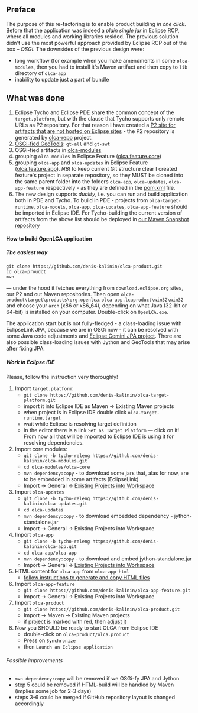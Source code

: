 ## Preface
The purpose of this re-factoring is to enable product building *in one click*. Before that the application was indeed a *plain single jar* in Eclipse RCP, where all modules and working libraries resided. The previous solution didn't use the most powerful approach provided by Eclipse RCP out of the box &ndash; *OSGi*. The downsides of the previous design were:

- long workflow (for example when you make amendments in some `olca-modules`, then you had to install it's Maven artifact and then copy to `lib` directory of `olca-app`
- inability to update just a part of bundle

## What was done
1. Eclipse Tycho and Eclipse PDE share the common concept of the `target.platform`, but with the clause that Tycho supports only remote URLs as P2 repository. For that reason I have created a [P2 site for artifacts that are not hosted on Eclipse sites](https://olca-s3-repo.s3-eu-west-1.amazonaws.com) - the P2 repository is generated by [olca-repo](https://github.com/denis-kalinin/olca-repo) project.
2. [OSGi-fied GeoTools](https://github.com/denis-kalinin/olca-geo): `gt-all` and `gt-swt`
3. OSGi-fied artifacts in [olca-modules](https://github.com/denis-kalinin/olca-modules/tree/tycho-releng)
4. grouping `olca-modules` in Eclipse Feature ([olca.feature.core](https://github.com/denis-kalinin/olca-modules/tree/tycho-releng/olca-core-feature))
5. grouping `olca-app` and `olca-updates` in Eclipse Feature ([olca.feature.app](https://github.com/denis-kalinin/olca-app-feature)). *NB!* to keep current Git structure clear I created feature's project in separate repository, so they MUST be cloned into the same parent folder into the folders `olca-app`, `olca-updates`, `olca-app-feature` respectively - as they are defined in the [pom.xml](https://github.com/denis-kalinin/olca-app-feature/blob/master/pom.xml#L115) file.
6. The new design supports *duality*, i.e. you can run and build application both in PDE and Tycho. To build in PDE - projects from `olca-target-runtime`, `olca-models`, `olca-app`, `olca-updates`, `olca-app-feature` should be imported in Eclipse IDE. For Tycho-building the current version of artifacts from the above list should be deployed in [our Maven Snapshot repository](http://ec2-54-90-248-145.compute-1.amazonaws.com:8081/nexus/)


#### How to build OpenLCA application
##### The easiest way
```
git clone https://github.com/denis-kalinin/olca-product.git
cd olca-proudct
mvn
```
&mdash; under the hood it fetches everything from `download.eclipse.org` sites, our P2 and out Maven repositories.
Then open `olca-product\target\products\org.openlca.olca-app.lcaproduct\win32\win32` and choose your `arch` (x86 or
x86_64), depending on what Java (32-bit or 64-bit) is installed on your computer. Double-click on `OpenLCA.exe`.

The application start but is not fully-fledged - a class-loading issue with EclipseLink JPA, because we are in OSGi now -  it can be resolved with some Java code adjustments and [Eclipse Gemini JPA project](https://www.eclipse.org/gemini/jpa/). There are also possible class-loading issues with Jython and GeoTools that may arise after fixing JPA.  


##### Work in Eclipse IDE
Please, follow the instruction very thoroughly!

1. Import `target.platform`:
    - `git clone https://github.com/denis-kalinin/olca-target-platform.git`
    - import it into Eclipse IDE as Maven -> Existing Maven projects
    - when project is in Eclipse IDE double click `olca-target-runtime.target`
    - wait while Eclipse is resolving target definition
    - in the editor there is a link `Set as Target Platform` &mdash; click on it! From now all that will be imported to Eclipse IDE is using it for resolving dependencies.
2. Import core modules:
    - `git clone -b tycho-releng https://github.com/denis-kalinin/olca-modules.git`
    - `cd olca-modules/olca-core`
    - `mvn dependency:copy` - to download some jars that, alas for now, are to be embedded in some artifacts (EclipseLink)
    - Import -> General -> [Existing Projects into Workspace](docs/olca-modules.md)
3. Import `olca-updates`
    - `git clone -b tycho-releng https://github.com/denis-kalinin/olca-updates.git`
    - `cd olca-updates`
    - `mvn dependency:copy` - to download embedded dependency - jython-standalone.jar
    - Import -> General -> Existing Projects into Workspace
4. Import `olca-app`
    - `git clone -b tycho-releng https://github.com/denis-kalinin/olca-app.git`
    - `cd olca-app/olca-app`
    - `mvn dependency:copy` - to download and embed jython-standalone.jar
    - Import -> General -> [Existing Projects into Workspace](docs/olca-app.md)
5. HTML content for `olca-app` from `olca-app-html`
   - [follow instructions to generate and copy HTML files](https://github.com/denis-kalinin/olca-app/tree/master/olca-app-html)
6. Import `olca-app-feature`
    - `git clone https://github.com/denis-kalinin/olca-app-feature.git`
    - Import -> General -> Existing Projects into Workspace
7. Import `olca-product`
    - `git clone https://github.com/denis-kalinin/olca-product.git`
    - Import -> Maven -> Existing Maven projects
    - if project is marked with red, then [adjust it](docs/olca-product.md)
8. Now you SHOULD be ready to start OLCA from Eclipse IDE
    - double-click on `olca-product/olca.product`
    - Press on `Synchronize`
    - then `Launch an Eclipse application`
    
###### Possible improvements
- `mvn dependency:copy` will be removed if we OSGi-fy JPA and Jython
- step 5 could be removed if HTML-build will be handled by Maven (implies some job for 2-3 days)
- steps 3-6 could be merged if GitHub repository layout is changed accordingly